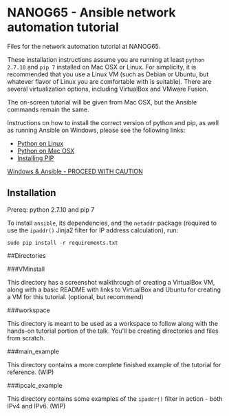 # NANOG65 - Ansible network automation tutorial
Files for the network automation tutorial at NANOG65.

These installation instructions assume you are running at least ```python 2.7.10``` and ```pip 7``` installed on Mac OSX or Linux. For simplicity, it is recommended that you use a Linux VM (such as Debian or Ubuntu, but whatever flavor of Linux you are comfortable with is suitable). There are several virtualization options, including VirtualBox and VMware Fusion.

The on-screen tutorial will be given from Mac OSX, but the Ansible commands remain the same.

Instructions on how to install the correct version of python and pip, as well as running Ansible on Windows, please see the following links:

* [Python on Linux](http://docs.python-guide.org/en/latest/starting/install/linux/)
* [Python on Mac OSX](http://docs.python-guide.org/en/latest/starting/install/osx/)
* [Installing PIP](https://pip.pypa.io/en/latest/installing.html)

[Windows & Ansible - PROCEED WITH CAUTION](https://servercheck.in/blog/running-ansible-within-windows)

## Installation
Prereq: python 2.7.10 and pip 7

To install ```ansible```, its dependencies, and the ```netaddr``` package (required to use the ```ipaddr()``` Jinja2 filter for IP address calculation), run:

```sudo pip install -r requirements.txt```

##Directories

###VMinstall

This directory has a screenshot walkthrough of creating a VirtualBox VM, along with a basic README with links to VirtualBox and Ubuntu for creating a VM for this tutorial. (optional, but recommend)

###workspace

This directory is meant to be used as a workspace to follow along with the hands-on tutorial portion of the talk. You'll be creating directories and files from scratch.

###main_example

This directory contains a more complete finished example of the tutorial for reference. (WIP)

###ipcalc_example

This directory contains some examples of the ```ipaddr()``` filter in action - both IPv4 and IPv6. (WIP)
